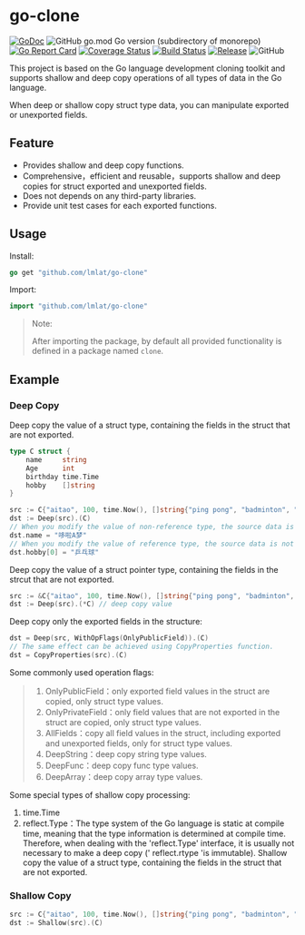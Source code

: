 # go-clone
[![GoDoc](https://godoc.org/github.com/lmlat/go-clone?status.png)](https://pkg.go.dev/github.com/lmlat/go-clone)
![GitHub go.mod Go version (subdirectory of monorepo)](https://img.shields.io/github/go-mod/go-version/lmlat/go-clone)
[![Go Report Card](https://goreportcard.com/badge/github.com/lmlat/go-clone)](https://goreportcard.com/report/github.com/lmlat/go-clone)
[![Coverage Status](https://coveralls.io/repos/github/lmlat/go-clone/badge.svg?branch=master)](https://coveralls.io/github/lmlat/go-clone?branch=master)
[![Build Status](https://github.com/lmlat/go-clone/actions/workflows/go-ci.yml/badge.svg)](https://github.com/lmlat/go-clone/actions/workflows/go-ci.yml)
[![Release](https://img.shields.io/github/release/lmlat/go-clone.svg?style=flat-square)](https://github.com/lmlat/go-clone/releases)
![GitHub](https://img.shields.io/github/license/lmlat/go-clone)



This project is based on the Go language development cloning toolkit and supports shallow and deep copy operations of all types of data in the Go language.

When deep or shallow copy struct type data, you can manipulate exported or unexported fields.

## Feature

- Provides shallow and deep copy functions.
- Comprehensive，efficient and reusable，supports shallow and deep copies for struct exported and unexported fields.
- Does not depends on any third-party libraries.
- Provide unit test cases for each exported functions.

## Usage

Install:
```go
go get "github.com/lmlat/go-clone"
```
Import:
```go
import "github.com/lmlat/go-clone"
```
> Note: 
>
> After importing the package, by default all provided functionality is defined in a package named `clone`.

## Example

### Deep Copy

Deep copy the value of a struct type, containing the fields in the struct that are not exported. 

```go
type C struct {
	name     string
	Age      int
	birthday time.Time
	hobby    []string
}

src := C{"aitao", 100, time.Now(), []string{"ping pong", "badminton", "football"}}
dst := Deep(src).(C)
// When you modify the value of non-reference type, the source data is not affected.
dst.name = "哆啦A梦" 
// When you modify the value of reference type, the source data is not affected.
dst.hobby[0] = "乒乓球"
```

Deep copy the value of a struct pointer type, containing the fields in the strcut that are not exported.

```go	
src := &C{"aitao", 100, time.Now(), []string{"ping pong", "badminton", "football"}}
dst := Deep(src).(*C) // deep copy value
```
Deep copy only the exported fields in the structure:

```go	
dst = Deep(src, WithOpFlags(OnlyPublicField)).(C)
// The same effect can be achieved using CopyProperties function.
dst = CopyProperties(src).(C)
```

Some commonly used operation flags:

> 1. OnlyPublicField：only exported field values in the struct are copied, only struct type values.
> 1. OnlyPrivateField：only field values that are not exported in the struct are copied, only struct type values.
> 1. AllFields：copy all field values in the struct, including exported and unexported fields, only for struct type values.
> 1. DeepString：deep copy string type values.
> 1. DeepFunc：deep copy func type values.
> 1. DeepArray：deep copy array type values.

Some special types of shallow copy processing:

1. time.Time
1. reflect.Type：The type system of the Go language is static at compile time, meaning that the type information is determined at compile time. Therefore, when dealing with the 'reflect.Type' interface, it is usually not necessary to make a deep copy (' reflect.rtype 'is immutable).
  Shallow copy the value of a struct type, containing the fields in the struct that are not exported. 

### Shallow Copy

```go
src := C{"aitao", 100, time.Now(), []string{"ping pong", "badminton", "football"}}
dst := Shallow(src).(C)
```
